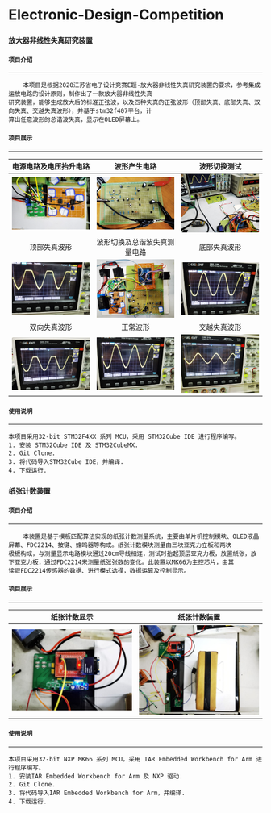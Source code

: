 # Electronic-Design-Competition

###  `放大器非线性失真研究装置`

#### `项目介绍`
-------

        本项目是根据2020江苏省电子设计竞赛E题-放大器非线性失真研究装置的要求，参考集成运放电路的设计原则，制作出了一款放大器非线性失真
    研究装置，能够生成放大后的标准正弦波，以及四种失真的正弦波形（顶部失真、底部失真、双向失真、交越失真波形），并基于stm32f407平台，计
    算出任意波形的总谐波失真，显示在OLED屏幕上。 
    
#### `项目展示`
-------
|   电源电路及电压抬升电路    |   波形产生电路    |   波形切换测试    |   
|:---------------:|:---------------:|:---------------:| 
|![image10](https://github.com/GTshenmi/Electronic-Design-Competition/blob/main/Display%20Image/10.JPG)|![image12](https://github.com/GTshenmi/Electronic-Design-Competition/blob/main/Display%20Image/12.jpg)|![image11](https://github.com/GTshenmi/Electronic-Design-Competition/blob/main/Display%20Image/11.jpeg)|
|   顶部失真波形    |波形切换及总谐波失真测量电路|   底部失真波形    |   
|![image4](https://github.com/GTshenmi/Electronic-Design-Competition/blob/main/Display%20Image/4.jpeg)|![image3](https://github.com/GTshenmi/Electronic-Design-Competition/blob/main/Display%20Image/3.jpeg)|![image5](https://github.com/GTshenmi/Electronic-Design-Competition/blob/main/Display%20Image/5.jpeg)|
|   双向失真波形    |    正常波形             |      交越失真波形            |   
|![image7](https://github.com/GTshenmi/Electronic-Design-Competition/blob/main/Display%20Image/7.jpeg)|![image6](https://github.com/GTshenmi/Electronic-Design-Competition/blob/main/Display%20Image/6.jpeg)|![image8](https://github.com/GTshenmi/Electronic-Design-Competition/blob/main/Display%20Image/8.jpeg)|

#### `使用说明`
-----------------------------------------------------------------------------------------------

    本项目采用32-bit STM32F4XX 系列 MCU，采用 STM32Cube IDE 进行程序编写。
    1. 安装 STM32Cube IDE 及 STM32CubeMX.
    2. Git Clone.
    3. 将代码导入STM32Cube IDE，并编译.
    4. 下载运行.

###  `纸张计数装置`

#### `项目介绍`
-------

        本装置是基于模板匹配算法实现的纸张计数测量系统，主要由单片机控制模块、OLED液晶屏幕、FDC2214、按键、蜂鸣器等构成。纸张计数模块测量由三块亚克力立板和两块   
    极板构成，与测量显示电路模块通过20cm导线相连，测试时抬起顶层亚克力板，放置纸张，放下亚克力板，通过FDC2214来测量纸张张数的变化。此装置以MK66为主控芯片，由其
    读取FDC2214传感器的数据、进行模式选择，数据运算及控制显示。 
    
#### `项目展示`
-------
|   纸张计数显示    |   纸张计数装置    |
|:---------------:|:---------------:|
|![image0](https://github.com/GTshenmi/Electronic-Design-Competition/blob/main/Display%20Image/0.jpeg)|![image1](https://github.com/GTshenmi/Electronic-Design-Competition/blob/main/Display%20Image/1.jpeg)|

#### `使用说明`
-----------------------------------------------------------------------------------------------

    本项目采用32-bit NXP MK66 系列 MCU，采用 IAR Embedded Workbench for Arm 进行程序编写。
    1. 安装IAR Embedded Workbench for Arm 及 NXP 驱动.
    2. Git Clone.
    3. 将代码导入IAR Embedded Workbench for Arm，并编译.
    4. 下载运行.
